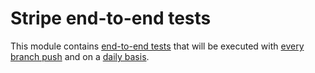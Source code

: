# Stripe end-to-end tests

This module contains [end-to-end tests](https://github.com/stripe/stripe-android/blob/master/stripe-test-e2e/src/test/java/com/stripe/android/test/e2e/EndToEndTest.kt) that will be executed with
[every branch push](https://github.com/stripe/stripe-android/blob/master/.github/workflows/ci.yml)
and on a [daily basis](https://github.com/stripe/stripe-android/actions/workflows/daily.yml).